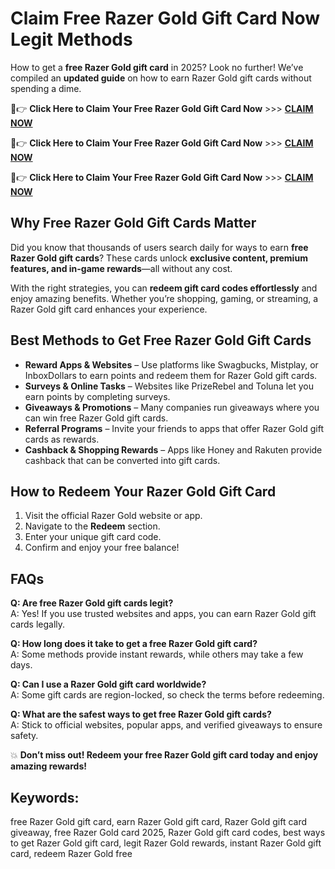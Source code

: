 
# Claim Free Razer Gold Gift Card Now Legit Methods

How to get a **free Razer Gold gift card** in 2025? Look no further! We’ve compiled an **updated guide** on how to earn Razer Gold gift cards without spending a dime.

🔴👉 **Click Here to Claim Your Free Razer Gold Gift Card Now** >>> [ **CLAIM NOW** ](https://apkhub.site/)

🔴👉 **Click Here to Claim Your Free Razer Gold Gift Card Now** >>> [ **CLAIM NOW** ](https://apkhub.site/)

🔴👉 **Click Here to Claim Your Free Razer Gold Gift Card Now** >>> [ **CLAIM NOW** ](https://apkhub.site/)


## Why Free Razer Gold Gift Cards Matter

Did you know that thousands of users search daily for ways to earn **free Razer Gold gift cards**? These cards unlock **exclusive content, premium features, and in-game rewards**—all without any cost.

With the right strategies, you can **redeem gift card codes effortlessly** and enjoy amazing benefits. Whether you’re shopping, gaming, or streaming, a Razer Gold gift card enhances your experience.

## Best Methods to Get Free Razer Gold Gift Cards

- **Reward Apps & Websites** – Use platforms like Swagbucks, Mistplay, or InboxDollars to earn points and redeem them for Razer Gold gift cards.
- **Surveys & Online Tasks** – Websites like PrizeRebel and Toluna let you earn points by completing surveys.
- **Giveaways & Promotions** – Many companies run giveaways where you can win free Razer Gold gift cards.
- **Referral Programs** – Invite your friends to apps that offer Razer Gold gift cards as rewards.
- **Cashback & Shopping Rewards** – Apps like Honey and Rakuten provide cashback that can be converted into gift cards.

## How to Redeem Your Razer Gold Gift Card

1. Visit the official Razer Gold website or app.
2. Navigate to the **Redeem** section.
3. Enter your unique gift card code.
4. Confirm and enjoy your free balance!

## FAQs
**Q: Are free Razer Gold gift cards legit?**  
A: Yes! If you use trusted websites and apps, you can earn Razer Gold gift cards legally.

**Q: How long does it take to get a free Razer Gold gift card?**  
A: Some methods provide instant rewards, while others may take a few days.

**Q: Can I use a Razer Gold gift card worldwide?**  
A: Some gift cards are region-locked, so check the terms before redeeming.

**Q: What are the safest ways to get free Razer Gold gift cards?**  
A: Stick to official websites, popular apps, and verified giveaways to ensure safety.

💥 **Don’t miss out! Redeem your free Razer Gold gift card today and enjoy amazing rewards!**

## Keywords:
free Razer Gold gift card, earn Razer Gold gift card, Razer Gold gift card giveaway, free Razer Gold card 2025, Razer Gold gift card codes, best ways to get Razer Gold gift card, legit Razer Gold rewards, instant Razer Gold gift card, redeem Razer Gold free
